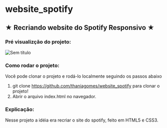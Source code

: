 # website_spotify

## ★ **Recriando website do Spotify Responsivo** ★

### Pré visualizção do projeto:


![Sem título](https://user-images.githubusercontent.com/79340835/201113332-82724115-7fd6-4824-92f2-85e7d79323ed.png)


### Como rodar o projeto:
Você pode clonar o projeto e rodá-lo localmente seguindo os passos abaixo

1. git clone https://github.com/thaniagomes/website_spotify para clonar o projeto!
2. Abrir o arquivo index.html no navegador.

### Explicação:

Nesse projeto a idéia era recriar o site do spotify, feito em HTML5 e CSS3.
